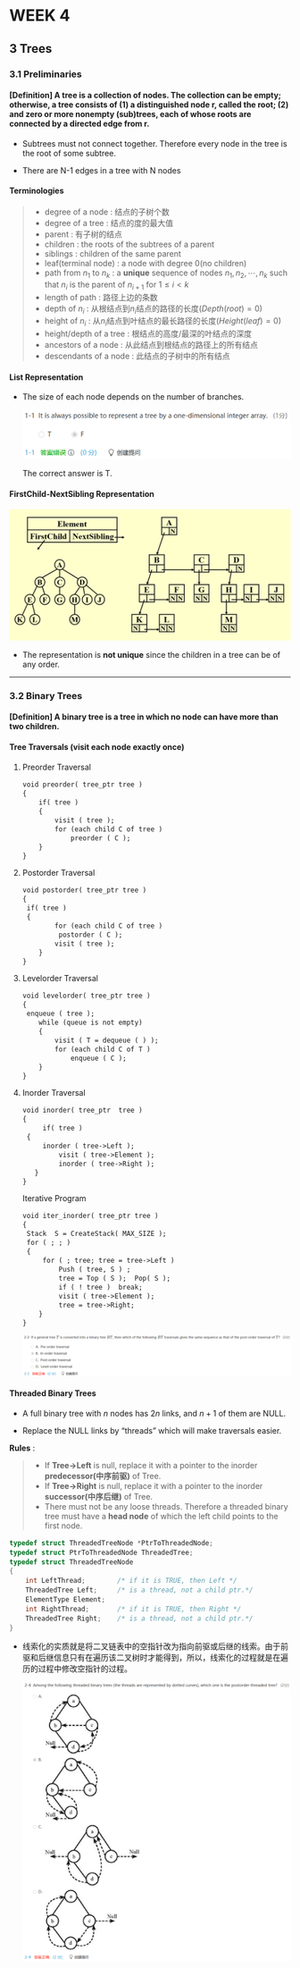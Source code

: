 # WEEK 4

## 3 Trees

### 3.1 Preliminaries

#### [Definition] A tree is a  collection of nodes. The collection can be empty; otherwise, a tree consists of (1)  a distinguished node r, called the root; (2) and zero or more nonempty (sub)trees, each of whose roots are connected by a directed edge from r.

- Subtrees must not connect together.  Therefore every node in the tree is the root of some subtree.

- There are N-1 edges in a tree with N nodes

#### Terminologies

>- degree of a node : 结点的子树个数
>- degree of a tree : 结点的度的最大值
>- parent : 有子树的结点
>- children : the roots of the subtrees of a parent
>- siblings : children of the same parent
>- leaf(terminal node) : a node with degree 0(no children)
>- path from $n_1$ to $n_k$ : a **unique** sequence of nodes $n_1,n_2,\cdots,n_k$ such that $n_i$ is the parent of $n_{i+1}$ for $1\leq i<k$ 
>- length of path : 路径上边的条数
>- depth of $n_i$ : 从根结点到$n_i$结点的路径的长度($Depth(root)=0$)
>- height of $n_i$ : 从$n_i$结点到叶结点的最长路径的长度($Height(leaf)=0$)
>- height/depth of a tree : 根结点的高度/最深的叶结点的深度
>- ancestors of a node : 从此结点到根结点的路径上的所有结点
>- descendants of a node : 此结点的子树中的所有结点

#### List Representation

- The size of each node depends on the number of branches.

  <img src="picture/4-2.png" alt="4-2" style="zoom: 120%;" />

  The correct answer is T.

#### FirstChild-NextSibling Representation

<img src="picture/4-1.png" alt="4-1" style="zoom:80%;" />

- The representation is **not unique** since the children in a tree can be of any order.

---

### 3.2 Binary Trees

#### [Definition] A binary tree is a tree in which no node can have more than two children.

#### Tree Traversals (visit each node exactly once)

1. Preorder Traversal

   ```pseudocode
   void preorder( tree_ptr tree )
   { 
       if( tree )   
       {
           visit ( tree );
           for (each child C of tree )
               preorder ( C );
       }
   }
   ```

2. Postorder Traversal

   ```pseudocode
   void postorder( tree_ptr tree )
   {  
   	if( tree )   
   	{
           for (each child C of tree )
       		postorder ( C );
           visit ( tree );
       }
   }
   ```

3. Levelorder Traversal

   ```pseudocode
   void levelorder( tree_ptr tree )
   {   
   	enqueue ( tree );
       while (queue is not empty) 
       {
           visit ( T = dequeue ( ) );
           for (each child C of T )
               enqueue ( C );
       }
   }
   ```

4. Inorder Traversal

   ```pseudocode
   void inorder( tree_ptr  tree )
   {  
		if( tree )   
   	{
       	inorder ( tree->Left );
        	visit ( tree->Element );
        	inorder ( tree->Right );
      }
   }
   ```
   
   Iterative Program
   
   ```pseudocode
   void iter_inorder( tree_ptr tree )
   { 
   	Stack  S = CreateStack( MAX_SIZE );
   	for ( ; ; )  
   	{
       	for ( ; tree; tree = tree->Left )
           	Push ( tree, S ) ;
        	tree = Top ( S );  Pop( S );
        	if ( ! tree )  break;
        	visit ( tree->Element );
        	tree = tree->Right; 
       }
   }
   ```
   
   ![4-3](picture/4-3.png)

#### Threaded Binary Trees

- A full binary tree with $n$ nodes has $2n$ links, and $n+1$ of them are NULL.

- Replace the NULL links by “threads” which will make traversals easier.

**Rules** :

> - If **Tree->Left** is null, replace it with a pointer to the inorder **predecessor(中序前驱)** of Tree.
> - If **Tree->Right** is null, replace it with a pointer to the inorder **successor(中序后继)** of Tree.
> - There must not be any loose threads.  Therefore a threaded binary tree must have a **head node** of which the left child points to the first node.

```c
typedef struct ThreadedTreeNode *PtrToThreadedNode;
typedef struct PtrToThreadedNode ThreadedTree;
typedef struct ThreadedTreeNode 
{
	int LeftThread;        /* if it is TRUE, then Left */
	ThreadedTree Left;     /* is a thread, not a child ptr.*/
	ElementType	Element;
	int RightThread;       /* if it is TRUE, then Right */
	ThreadedTree Right;    /* is a thread, not a child ptr.*/
}
```

- 线索化的实质就是将二叉链表中的空指针改为指向前驱或后继的线索。由于前驱和后继信息只有在遍历该二叉树时才能得到，所以，线索化的过程就是在遍历的过程中修改空指针的过程。

  <img src="picture/4-4.png" alt="4-4" style="zoom:80%;" />